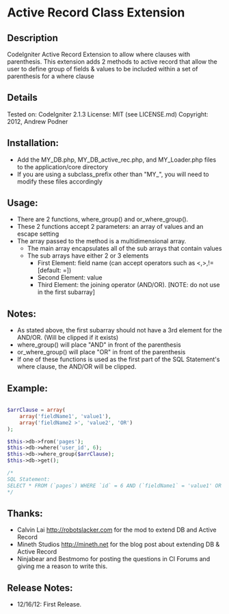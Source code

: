 Active Record Class Extension
=============================

Description
-----------
CodeIgniter Active Record Extension to allow where clauses with parenthesis.  This
extension adds 2 methods to active record that allow the user to define group of
fields & values to be included within a set of parenthesis for a where clause


Details
-------
Tested on: CodeIgniter 2.1.3
License: MIT (see LICENSE.md)
Copyright: 2012, Andrew Podner


Installation:
-------------
* Add the MY_DB.php, MY_DB_active_rec.php, and MY_Loader.php files to the application/core directory
* If you are using a subclass_prefix other than "MY_", you will need to modify these files accordingly


Usage:
------
* There are 2 functions, where_group() and or_where_group().
* These 2 functions accept 2 parameters: an array of values and an escape setting
* The array passed to the method is a multidimensional array.
  * The main array encapsulates all of the sub arrays that contain values
  * The sub arrays have either 2 or 3 elements
    * First Element: field name (can accept operators such as <,>,!= [default: =])
    * Second Element: value
    * Third Element: the joining operator (AND/OR). [NOTE: do not use in the first subarray]

Notes:
------
* As stated above, the first subarray should not have a 3rd element for the AND/OR. (Will be clipped if it exists)
* where_group() will place "AND" in front of the parenthesis
* or_where_group() will place "OR" in front of the parenthesis
* If one of these functions is used as the first part of the SQL Statement's where clause, the AND/OR will be clipped.

Example:
--------

```php

$arrClause = array(
    array('fieldName1', 'value1'),
    array('fieldName2 >', 'value2', 'OR')
);

$this->db->from('pages');
$this->db->where('user_id', 6);
$this->db->where_group($arrClause);
$this->db->get();

/*
SQL Statement:
SELECT * FROM (`pages`) WHERE `id` = 6 AND (`fieldName1` = 'value1' OR `fieldName2` < 'value2)
*/


```

Thanks:
-------

* Calvin Lai <http://robotslacker.com> for the mod to extend DB and Active Record
* Mineth Studios <http://mineth.net> for the blog post about extending DB & Active Record
* Ninjabear and Bestmomo for posting the questions in CI Forums and giving me a reason to write this.


Release Notes:
--------------
* 12/16/12: First Release.